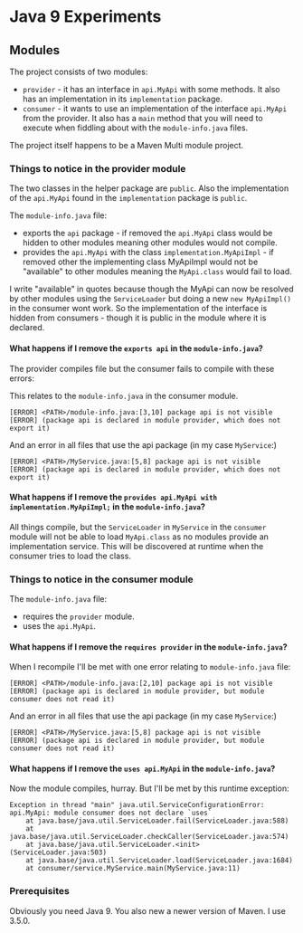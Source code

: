# Java 9 Experiments

## Modules
The project consists of two modules:
* `provider` - it has an interface in `api.MyApi` with some methods. It also has an implementation in its `implementation` package.
* `consumer` - it wants to use an implementation of the interface `api.MyApi` from the provider. It also has a `main` method that you will need to execute when fiddling about with the `module-info.java` files. 


The project itself happens to be a Maven Multi module project.

### Things to notice in the provider module
The two classes in the helper package are `public`. Also the implementation of the `api.MyApi` found in the `implementation` package is `public`.

The `module-info.java` file:
* exports the `api` package - if removed the `api.MyApi` class would be hidden to other modules meaning other modules would not compile.
* provides the `api.MyApi` with the class `implementation.MyApiImpl` - if removed other the implementing class MyApiImpl would not be "available" to other modules meaning the `MyApi.class` would fail to load.

I write "available" in quotes because though the MyApi can now be resolved by other modules using the `ServiceLoader` but doing a new `new MyApiImpl()` in the consumer wont work. So the implementation of the interface is hidden from consumers - though it is public in the module where it is declared.

#### What happens if I remove the `exports api` in the `module-info.java`?
The provider compiles file but the consumer fails to compile with these errors:

This relates to the `module-info.java` in the consumer module. 
```
[ERROR] <PATH>/module-info.java:[3,10] package api is not visible
[ERROR] (package api is declared in module provider, which does not export it)
```
And an error in all files that use the api package (in my case `MyService`:)
```
[ERROR] <PATH>/MyService.java:[5,8] package api is not visible
[ERROR] (package api is declared in module provider, which does not export it)
```

#### What happens if I remove the `provides api.MyApi with implementation.MyApiImpl;` in the `module-info.java`?
All things compile, but the `ServiceLoader` in `MyService` in the `consumer` module will not be able to load `MyApi.class` as no modules provide an implementation service. This will be discovered at runtime when the consumer tries to load the class.

### Things to notice in the consumer module
The `module-info.java` file:
* requires the `provider` module.
* uses the `api.MyApi`.

#### What happens if I remove the `requires provider` in the `module-info.java`?
When I recompile I'll be met with one error relating to `module-info.java` file:
```
[ERROR] <PATH>/module-info.java:[2,10] package api is not visible
[ERROR] (package api is declared in module provider, but module consumer does not read it)
```
And an error in all files that use the api package (in my case `MyService`:)
```
[ERROR] <PATH>/MyService.java:[5,8] package api is not visible
[ERROR] (package api is declared in module provider, but module consumer does not read it)
```

#### What happens if I remove the `uses api.MyApi` in the `module-info.java`?
Now the module compiles, hurray. But I'll be met by this runtime exception:
```
Exception in thread "main" java.util.ServiceConfigurationError: api.MyApi: module consumer does not declare `uses`
	at java.base/java.util.ServiceLoader.fail(ServiceLoader.java:588)
	at java.base/java.util.ServiceLoader.checkCaller(ServiceLoader.java:574)
	at java.base/java.util.ServiceLoader.<init>(ServiceLoader.java:503)
	at java.base/java.util.ServiceLoader.load(ServiceLoader.java:1684)
	at consumer/service.MyService.main(MyService.java:11)
```

### Prerequisites
Obviously you need Java 9. You also new a newer version of Maven. I use 3.5.0.

